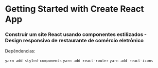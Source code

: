 # Getting Started with Create React App



### Construir um site React usando componentes estilizados - Design responsivo de restaurante de comércio eletrônico <br>

Depêndencias:

``` yarn add styled-components ```
``` yarn add react-router ```
``` yarn add react-icons ```


